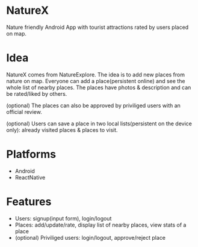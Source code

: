 # NatureX
Nature friendly Android App with tourist attractions rated by users placed on map.

# Idea #
NatureX comes from NatureExplore. The idea is to add new places from nature on map.
Everyone can add a place(persistent online) and see the whole list of nearby places.
The places have photos & description and can be rated/liked by others.

(optional) The places can also be approved by priviliged users with an official review.

(optional) Users can save a place in two local lists(persistent on the device only): already visited places & places to visit. 

# Platforms #
* Android
* ReactNative

# Features #
* Users: signup(input form), login/logout
* Places: add/update/rate, display list of nearby places, view stats of a place
* (optional) Priviliged users: login/logout, approve/reject place
